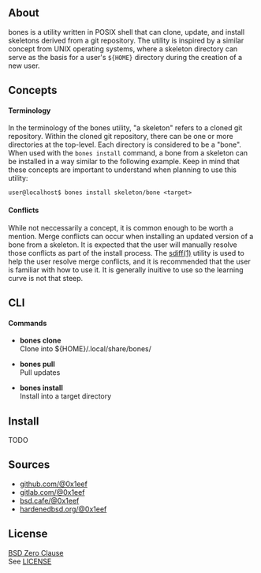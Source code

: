## About

bones is a utility written in POSIX shell that can clone,
update, and install skeletons derived from a git repository.
The utility is inspired by a similar concept from UNIX operating
systems, where a skeleton directory can serve as the basis for
a user's `${HOME}` directory during the creation of a new user.

## Concepts

#### Terminology

In the terminology of the bones utility, "a skeleton" refers
to a cloned git repository. Within the cloned git repository,
there can be one or more directories at the top-level.
Each directory is considered to be a "bone". When used with
the `bones install` command, a bone from a skeleton can be
installed in a way similar to the following example.
Keep in mind that these concepts are important to understand
when planning to use this utility:

    user@localhost$ bones install skeleton/bone <target>

#### Conflicts

While not neccessarily a concept, it is common enough to be worth
a mention. Merge conflicts can occur when installing an updated
version of a bone from a skeleton. It is expected that the user
will manually resolve those conflicts as part of the install
process. The
[sdiff(1)](https://man.freebsd.org/cgi/man.cgi?sdiff)
utility is used to help the user resolve merge conflicts, and
it is recommended that the user is familiar with how to use it.
It is generally inuitive to use so the learning curve is not that
steep.

## CLI

#### Commands

* **bones clone** <br>
Clone into ${HOME}/.local/share/bones/

* **bones pull** <br>
Pull updates

* **bones install** <br>
Install into a target directory

## Install

TODO

## Sources

* [github.com/@0x1eef](https://github.com/0x1eef/bones)
* [gitlab.com/@0x1eef](https://gitlab.com/0x1eef/bones)
* [bsd.cafe/@0x1eef](https://brew.bsd.cafe/0x1eef/bones)
* [hardenedbsd.org/@0x1eef](https://git.hardenedbsd.org/0x1eef/bones)

## License

[BSD Zero Clause](https://choosealicense.com/licenses/0bsd/) <br>
See [LICENSE](./share/bones/LICENSE)
